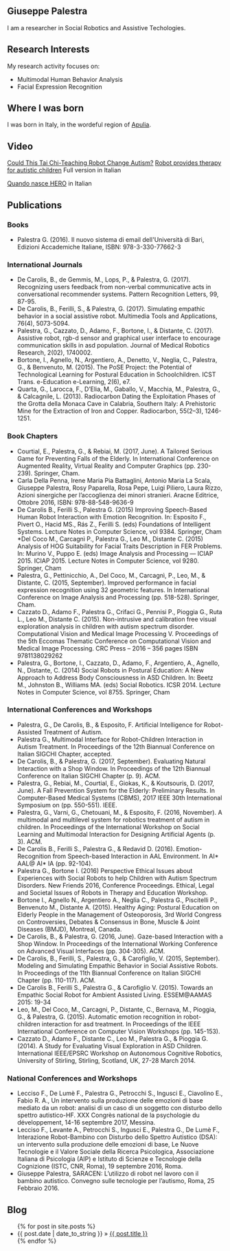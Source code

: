 ## Giuseppe Palestra
I am a researcher in Social Robotics and Assistive Techologies.

## Research Interests
My research activity focuses on: 
- Multimodal Human Behavior Analysis
- Facial Expression Recognition

## Where I was born
I was born in Italy, in the wordeful region of [Apulia](https://en.wikipedia.org/wiki/Apulia).

## Video
[Could This Tai Chi-Teaching Robot Change Autism?](https://www.youtube.com/watch?v=3DVgyvtr-Oc)
[Robot provides therapy for autistic children](https://www.youtube.com/watch?v=HEJhnIgyFm0) Full version in Italian

[Quando nasce HERO](http://www.reteconomy.it/embed-video.aspx?id=121951) in Italian

## Publications

### Books
* Palestra G. (2016). Il nuovo sistema di email dell'Università di Bari, Edizioni Accademiche Italiane, ISBN: 978-3-330-77662-3
     
### International Journals
* De Carolis, B., de Gemmis, M., Lops, P., & Palestra, G. (2017). Recognizing users feedback from non-verbal communicative acts in conversational recommender systems. Pattern Recognition Letters, 99, 87-95.
* De Carolis, B., Ferilli, S., & Palestra, G. (2017). Simulating empathic behavior in a social assistive robot. Multimedia Tools and Applications, 76(4), 5073-5094.
* Palestra, G., Cazzato, D., Adamo, F., Bortone, I., & Distante, C. (2017). Assistive robot, rgb-d sensor and graphical user interface to encourage communication skills in asd population. Journal of Medical Robotics Research, 2(02), 1740002.
* Bortone, I., Agnello, N., Argentiero, A., Denetto, V., Neglia, C., Palestra, G., & Benvenuto, M. (2015). The PoSE Project: the Potential of Technological Learning for Postural Education in Schoolchildren. ICST Trans. e-Education e-Learning, 2(6), e7.
* Quarta, G., Larocca, F., D’Elia, M., Gaballo, V., Macchia, M., Palestra, G., & Calcagnile, L. (2013). Radiocarbon Dating the Exploitation Phases of the Grotta della Monaca Cave in Calabria, Southern Italy: A Prehistoric Mine for the Extraction of Iron and Copper. Radiocarbon, 55(2–3), 1246-1251.

     
### Book Chapters
* Courtial, E., Palestra, G., & Rebiai, M. (2017, June). A Tailored Serious Game for Preventing Falls of the Elderly. In International Conference on Augmented Reality, Virtual Reality and Computer Graphics (pp. 230-239). Springer, Cham.
* Carla Della Penna, Irene Maria Pia Battaglini, Antonio Maria La Scala, Giuseppe Palestra, Rosy Paparella, Rosa Pepe, Luigi Piliero, Laura Rizzo, Azioni sinergiche per l’accoglienza dei minori stranieri. Aracne Editrice, Ottobre 2016, ISBN: 978-88-548-9636-9
* De Carolis B., Ferilli S., Palestra G. (2015) Improving Speech-Based Human Robot Interaction with Emotion Recognition. In: Esposito F., Pivert O., Hacid MS., Rás Z., Ferilli S. (eds) Foundations of Intelligent Systems. Lecture Notes in Computer Science, vol 9384. Springer, Cham
*Del Coco M., Carcagnì P., Palestra G., Leo M., Distante C. (2015) Analysis of HOG Suitability for Facial Traits Description in FER Problems. In: Murino V., Puppo E. (eds) Image Analysis and Processing — ICIAP 2015. ICIAP 2015. Lecture Notes in Computer Science, vol 9280. Springer, Cham
* Palestra, G., Pettinicchio, A., Del Coco, M., Carcagnì, P., Leo, M., & Distante, C. (2015, September). Improved performance in facial expression recognition using 32 geometric features. In International Conference on Image Analysis and Processing (pp. 518-528). Springer, Cham.
* Cazzato D., Adamo F., Palestra G., Crifaci G., Pennisi P., Pioggia G., Ruta L., Leo M., Distante C. (2015). Non-intrusive and calibration free visual exploration analysis in children with autism spectrum disorder. Computational Vision and Medical Image Processing V. Proceedings of the 5th Eccomas Thematic Conference on Computational Vision and Medical Image Processing. CRC Press – 2016 – 356 pages ISBN 9781138029262
* Palestra, G., Bortone, I., Cazzato, D., Adamo, F., Argentiero, A., Agnello, N., Distante, C. (2014) Social Robots in Postural Education: A New Approach to Address Body Consciousness in ASD Children. In: Beetz M., Johnston B., Williams MA. (eds) Social Robotics. ICSR 2014. Lecture Notes in Computer Science, vol 8755. Springer, Cham

     
### International Conferences and Workshops
* Palestra, G., De Carolis, B., & Esposito, F. Artificial Intelligence for Robot-Assisted Treatment of Autism.
* Palestra G., Multimodal Interface for Robot-Children Interaction in Autism Treatment. In Proceedings of the 12th Biannual Conference on Italian SIGCHI Chapter, accepted.
* De Carolis, B., & Palestra, G. (2017, September). Evaluating Natural Interaction with a Shop Window. In Proceedings of the 12th Biannual Conference on Italian SIGCHI Chapter (p. 9). ACM.
* Palestra, G., Rebiai, M., Courtial, E., Giokas, K., & Koutsouris, D. (2017, June). A Fall Prevention System for the Elderly: Preliminary Results. In Computer-Based Medical Systems (CBMS), 2017 IEEE 30th International Symposium on (pp. 550-551). IEEE.
* Palestra, G., Varni, G., Chetouani, M., & Esposito, F. (2016, November). A multimodal and multilevel system for robotics treatment of autism in children. In Proceedings of the International Workshop on Social Learning and Multimodal Interaction for Designing Artificial Agents (p. 3). ACM.
* De Carolis B., Ferilli S., Palestra G., & Redavid D. (2016). Emotion-Recognition from Speech-based Interaction in AAL Environment. In AI* AAL@ AI* IA (pp. 92-104).
* Palestra G., Bortone I. (2016) Perspective Ethical Issues about Experiences with Social Robots to help Children with Autism Spectrum Disorders. New Friends 2016, Conference Proceedings. Ethical, Legal and Societal Issues of Robots in Therapy and Education Workshop.
* Bortone I., Agnello N., Argentiero A., Neglia C., Palestra G., Piscitelli P., Benvenuto M., Distante A. (2015). Healthy Aging: Postural Education on Elderly People in the Management of Osteoporosis, 3rd World Congress on Controversies, Debates & Consensus in Bone, Muscle & Joint Diseases (BMJD), Montreal, Canada.
* De Carolis, B., & Palestra, G. (2016, June). Gaze-based Interaction with a Shop Window. In Proceedings of the International Working Conference on Advanced Visual Interfaces (pp. 304-305). ACM.
* De Carolis, B., Ferilli, S., Palestra, G., & Carofiglio, V. (2015, September). Modeling and Simulating Empathic Behavior in Social Assistive Robots. In Proceedings of the 11th Biannual Conference on Italian SIGCHI Chapter (pp. 110-117). ACM.
* De Carolis B., Ferilli S., Palestra G., & Carofiglio V. (2015). Towards an Empathic Social Robot for Ambient Assisted Living. ESSEM@AAMAS 2015: 19-34
* Leo, M., Del Coco, M., Carcagni, P., Distante, C., Bernava, M., Pioggia, G., & Palestra, G. (2015). Automatic emotion recognition in robot-children interaction for asd treatment. In Proceedings of the IEEE International Conference on Computer Vision Workshops (pp. 145-153).
* Cazzato D., Adamo F., Distante C., Leo M., Palestra G., & Pioggia G. (2014). A Study for Evaluating Visual Exploration in ASD Children. International IEEE/EPSRC Workshop on Autonomous Cognitive Robotics, University of Stirling, Stirling, Scotland, UK, 27-28 March 2014.

     
### National Conferences and Workshops
* Lecciso F., De Lumè F., Palestra G., Petrocchi S., Ingusci E., Ciavolino E., Fabio R. A., Un intervento sulla produzione delle emozioni di base mediato da un robot: analisi di un caso di un soggetto con disturbo dello spettro autistico-HF. XXX Congrès national de la psychologie du développement, 14-16 septembre 2017, Messina.
* Lecciso F., Levante A., Petrocchi S., Ingusci E., Palestra G., De Lumè F., Interazione Robot-Bambino con Disturbo dello Spettro Autistico (DSA): un intervento sulla produzione delle emozioni di base, Le Nuove Tecnologie e il Valore Sociale della Ricerca Psicologica, Associazione Italiana di Psicologia (AIP) e Istituto di Scienze e Tecnologie della Cognizione (ISTC, CNR, Roma), 19 septembre 2016, Roma.
* Giuseppe Palestra, SARACEN: L’utilizzo di robot nel lavoro con il bambino autistico. Convegno sulle tecnologie per l’autismo, Roma, 25 Febbraio 2016.

## Blog
<ul class="posts">
  {% for post in site.posts %}
    <li><span>{{ post.date | date_to_string }}</span> &raquo; <a href="{{ BASE_PATH }}{{ post.url }}">{{ post.title }}</a></li>
  {% endfor %}
</ul>


<!---

### Updated : *{{ site.time | date_to_long_string }}*
{{ page.last_modified_at }}

-->
